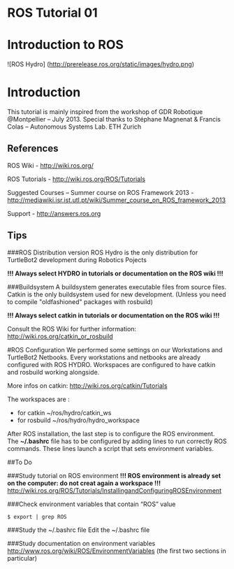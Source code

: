# ROS Tutorial 01

# Introduction to ROS
![ROS Hydro]
(http://prerelease.ros.org/static/images/hydro.png)

# Introduction
This tutorial is mainly inspired from the workshop of GDR Robotique @Montpellier – July 2013.
Special thanks to Stéphane Magnenat & Francis Colas – Autonomous Systems Lab. ETH Zurich

## References
ROS Wiki - http://wiki.ros.org/

ROS Tutorials - http://wiki.ros.org/ROS/Tutorials

Suggested Courses – Summer course on ROS Framework 2013 - http://mediawiki.isr.ist.utl.pt/wiki/Summer_course_on_ROS_framework_2013

Support - http://answers.ros.org

## Tips
###ROS Distribution version
ROS Hydro is the only distribution for TurtleBot2 development during Robotics Pojects

**!!! Always select HYDRO in tutorials or documentation on the ROS wiki !!!**

###Buildsystem
A buildsystem generates executable files from source files.
Catkin is the only buildsystem used for new development. 
(Unless you need to compile "oldfashioned" packages with rosbuild)

**!!! Always select catkin in tutorials or documentation on the ROS wiki !!!**

Consult the ROS Wiki for further information: http://wiki.ros.org/catkin_or_rosbuild

#ROS Configuration
We performed some settings on our Workstations and TurtleBot2 Netbooks.
Every workstations and netbooks are already configured with ROS HYDRO.
Workspaces are configured to have catkin and rosbuild working alongside.

More infos on catkin: http://wiki.ros.org/catkin/Tutorials

The workspaces are :
* for catkin ~/ros/hydro/catkin_ws
* for rosbuild ~/ros/hydro/hydro_workspace

After ROS installation, the last step is to configure the ROS environment. The **~/.bashrc** file has to be
configured by adding lines to run correctly ROS commands. These lines launch a script that sets
environment variables.

##To Do

###Study tutorial on ROS environment
**!!! ROS environment is already set on the computer: do not creat again a workspace !!!**
http://wiki.ros.org/ROS/Tutorials/InstallingandConfiguringROSEnvironment

###Check environment variables that contain “ROS” value

	$ export | grep ROS
	
###Study the ~/.bashrc file
Edit the ~/.bashrc file

###Study documentation on environment variables
http://www.ros.org/wiki/ROS/EnvironmentVariables
(the first two sections in particular)

